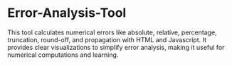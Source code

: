# Error-Analysis-Tool
This tool calculates numerical errors like absolute, relative, percentage, truncation, round-off, and propagation with HTML and Javascript. It provides clear visualizations to simplify error analysis, making it useful for numerical computations and learning. 
